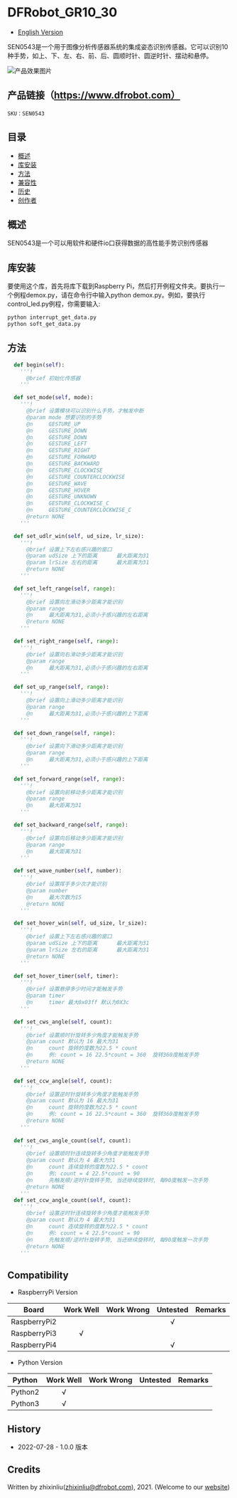 DFRobot_GR10_30
===========================

* [English Version](./README.md)

SEN0543是一个用于图像分析传感器系统的集成姿态识别传感器。它可以识别10种手势，如上、下、左、右、前、后、圆顺时针、圆逆时针、摆动和悬停。

![产品效果图片](../../resources/images/SEN0543.png)

## 产品链接（https://www.dfrobot.com）

    SKU：SEN0543
  
## 目录

  * [概述](#概述)
  * [库安装](#库安装)
  * [方法](#方法)
  * [兼容性](#兼容性)
  * [历史](#历史)
  * [创作者](#创作者)

## 概述

SEN0543是一个可以用软件和硬件io口获得数据的高性能手势识别传感器


## 库安装

要使用这个库，首先将库下载到Raspberry Pi，然后打开例程文件夹。要执行一个例程demox.py，请在命令行中输入python demox.py。例如，要执行control_led.py例程，你需要输入:

```python
python interrupt_get_data.py
python soft_get_data.py
```

## 方法

```python
  def begin(self):
    '''!
      @brief 初始化传感器
    '''

  def set_mode(self, mode):
    '''!
      @brief 设置模块可以识别什么手势，才触发中断
      @param mode 想要识别的手势
      @n     GESTURE_UP
      @n     GESTURE_DOWN
      @n     GESTURE_DOWN
      @n     GESTURE_LEFT
      @n     GESTURE_RIGHT
      @n     GESTURE_FORWARD
      @n     GESTURE_BACKWARD
      @n     GESTURE_CLOCKWISE
      @n     GESTURE_COUNTERCLOCKWISE
      @n     GESTURE_WAVE
      @n     GESTURE_HOVER
      @n     GESTURE_UNKNOWN
      @n     GESTURE_CLOCKWISE_C
      @n     GESTURE_COUNTERCLOCKWISE_C
      @return NONE
    '''

  def set_udlr_win(self, ud_size, lr_size):
    '''!
      @brief 设置上下左右感兴趣的窗口
      @param udSize 上下的距离      最大距离为31
      @param lrSize 左右的距离      最大距离为31
      @return NONE
    '''

  def set_left_range(self, range):
    '''!
      @brief 设置向左滑动多少距离才能识别
      @param range
      @n     最大距离为31,必须小于感兴趣的左右距离
      @return NONE
    '''

  def set_right_range(self, range):
    '''!
      @brief 设置向右滑动多少距离才能识别
      @param range
      @n     最大距离为31,必须小于感兴趣的左右距离
    '''

  def set_up_range(self, range):
    '''!
      @brief 设置向上滑动多少距离才能识别
      @param range
      @n     最大距离为31,必须小于感兴趣的上下距离
    '''

  def set_down_range(self, range):
    '''!
      @brief 设置向下滑动多少距离才能识别
      @param range
      @n     最大距离为31,必须小于感兴趣的上下距离
    '''

  def set_forward_range(self, range):
    '''!
      @brief 设置向前移动多少距离才能识别
      @param range
      @n     最大距离为31
    '''

  def set_backward_range(self, range):
    '''!
      @brief 设置向后移动多少距离才能识别
      @param range
      @n     最大距离为31
    '''

  def set_wave_number(self, number):
    '''!
      @brief 设置挥手多少次才能识别
      @param number
      @n     最大次数为15
      @return NONE
    '''

  def set_hover_win(self, ud_size, lr_size):
    '''!
      @brief 设置上下左右感兴趣的窗口
      @param udSize 上下的距离      最大距离为31
      @param lrSize 左右的距离      最大距离为31
      @return NONE
    '''

  def set_hover_timer(self, timer):
    '''!
      @brief 设置悬停多少时间才能触发手势
      @param timer
      @n     timer 最大0x03ff 默认为0X3c
    '''

  def set_cws_angle(self, count):
    '''!
      @brief 设置顺时针旋转多少角度才能触发手势
      @param count 默认为 16 最大为31
      @n     count 旋转的度数为22.5 * count
      @n     例: count = 16 22.5*count = 360  旋转360度触发手势
      @return NONE
    '''

  def set_ccw_angle(self, count):
    '''!
      @brief 设置逆时针旋转多少角度才能触发手势
      @param count 默认为 16 最大为31
      @n     count 旋转的度数为22.5 * count
      @n     例: count = 16 22.5*count = 360  旋转360度触发手势
      @return NONE
    '''
    
  def set_cws_angle_count(self, count):
    '''!
      @brief 设置顺时针连续旋转多少角度才能触发手势
      @param count 默认为 4 最大为31
      @n     count 连续旋转的度数为22.5 * count
      @n     例: count = 4 22.5*count = 90
      @n     先触发顺/逆时针旋转手势, 当还继续旋转时, 每90度触发一次手势
      @return NONE
    '''
  def set_ccw_angle_count(self, count):
    '''!
      @brief 设置逆时针连续旋转多少角度才能触发手势
      @param count 默认为 4 最大为31
      @n     count 连续旋转的度数为22.5 * count
      @n     例: count = 4 22.5*count = 90
      @n     先触发顺/逆时针旋转手势, 当还继续旋转时, 每90度触发一次手势
      @return NONE
    '''
```

## Compatibility

* RaspberryPi Version

| Board        | Work Well | Work Wrong | Untested | Remarks |
| ------------ | :-------: | :--------: | :------: | ------- |
| RaspberryPi2 |           |            |    √     |         |
| RaspberryPi3 |     √     |            |          |         |
| RaspberryPi4 |           |            |     √    |         |

* Python Version

| Python  | Work Well | Work Wrong | Untested | Remarks |
| ------- | :-------: | :--------: | :------: | ------- |
| Python2 |     √     |            |          |         |
| Python3 |     √     |            |          |         |

## History

- 2022-07-28 - 1.0.0 版本

## Credits

Written by zhixinliu(zhixinliu@dfrobot.com), 2021. (Welcome to our [website](https://www.dfrobot.com/))